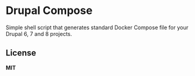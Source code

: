 # Drupal Compose

Simple shell script that generates standard Docker Compose file for your Drupal 6, 7 and 8 projects.

## License

**MIT**
